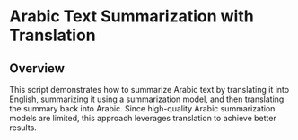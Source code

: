 

# Arabic Text Summarization with Translation

## Overview

This script demonstrates how to summarize Arabic text by translating it into English, summarizing it using a summarization model, and then translating the summary back into Arabic. Since high-quality Arabic summarization models are limited, this approach leverages translation to achieve better results.

